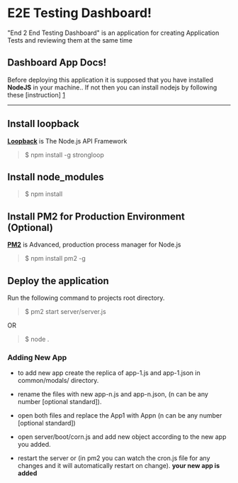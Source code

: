 

E2E Testing Dashboard!
=====================

"End 2 End Testing Dashboard" is an application for creating Application Tests and reviewing them at the same time


Dashboard App Docs!
-----------------


Before deploying this application it is supposed that you have installed  **NodeJS** in your machine.. If not then you can install nodejs by following these [instruction] [1]

----------
Install loopback
-------------

[**Loopback**][2] is The Node.js API Framework


>  $ npm install -g strongloop



Install node_modules
------------------------------------
>  $ npm install 


Install PM2 for Production Environment (Optional)
------------------------------------

[**PM2**][3] is Advanced, production process manager for Node.js


> $ npm install pm2 -g



Deploy the application
----------------------

Run the following command to projects root directory.


> $ pm2 start server/server.js

OR

> $ node .





### Adding New App

- to add new app create the replica of app-1.js and app-1.json in common/modals/ directory.

- rename the files with new app-n.js and app-n.json, (n can be any number [optional standard]). 

- open both files and replace the App1 with Appn (n can be any number [optional standard])

- open server/boot/corn.js and add new object according to the new app you added.

- restart the server or (in pm2 you can watch the cron.js file for any changes and it will automatically restart on change).
**your new app is added**

  [1]: https://www.digitalocean.com/community/tutorials/how-to-install-node-js-on-a-centos-7-server
  [2]: http://loopback.io/ 
  [3]: http://pm2.keymetrics.io/ 